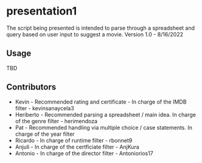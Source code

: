 # presentation1

The script being presented is intended to parse through a spreadsheet and query based on user input to suggest a movie.
Version 1.0 - 8/16/2022


## Usage

TBD

## Contributors
* Kevin - Recommended rating and certificate - In charge of the IMDB filter - kevinsanaycela3
* Heriberto - Recommended parsing a spreadsheet / main idea. In charge of the genre filter - herimendoza
* Pat - Recommended handling via multiple choice / case statements. In charge of the year filter
* Ricardo - In charge of runtime filter - rbonnet9
* Anjuli -  In charge of the certficiate filter - AnjKura
* Antonio - In charge of the director filter - Antoniorios17 
